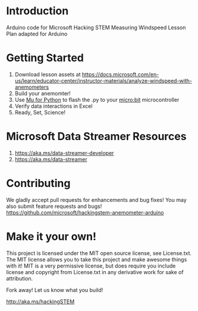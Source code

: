 # Introduction
Arduino code for Microsoft Hacking STEM Measuring Windspeed Lesson Plan adapted for Arduino

# Getting Started
1. Download lesson assets at https://docs.microsoft.com/en-us/learn/educator-center/instructor-materials/analyze-windspeed-with-anemometers
1. Build your anemomter!
1. Use [Mu for Python](https://codewith.mu/) to flash the .py to your  [micro:bit](https://www.microbit.org/) microcontroller
1. Verify data interactions in Excel
1. Ready, Set, Science!

# Microsoft Data Streamer Resources
1. https://aka.ms/data-streamer-developer
1. https://aka.ms/data-streamer

# Contributing
We gladly accept pull requests for enhancements and bug fixes! You may also submit feature requests and bugs!
https://github.com/microsoft/hackingstem-anemometer-arduino

# Make it your own!
This project is licensed under the MIT open source license, see License.txt. The MIT license allows you to take this project and make awesome things with it! MIT is a very permissive license, but does require you include license and copyright from License.txt in any derivative work for sake of attribution.

Fork away! Let us know what you build!

http://aka.ms/hackingSTEM
